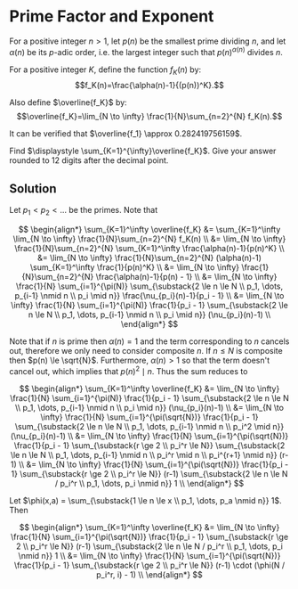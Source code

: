 # Prime Factor and Exponent


For a positive integer $n \gt 1$, let $p(n)$ be the smallest prime dividing $n$, and let $\alpha(n)$ be its $p$-adic order, i.e. the largest integer such that $p(n)^{\alpha(n)}$ divides $n$.


For a positive integer $K$, define the function $f_K(n)$ by:
$$f_K(n)=\frac{\alpha(n)-1}{(p(n))^K}.$$

Also define $\overline{f_K}$ by:
$$\overline{f_K}=\lim_{N \to \infty} \frac{1}{N}\sum_{n=2}^{N} f_K(n).$$

It can be verified that $\overline{f_1} \approx 0.282419756159$.


Find $\displaystyle \sum_{K=1}^{\infty}\overline{f_K}$. Give your answer rounded to $12$ digits after the decimal point.

## Solution

Let $p_1 \lt p_2 \lt \dots$ be the primes. Note that

$$
\begin{align*}
\sum_{K=1}^\infty \overline{f_K}
&= \sum_{K=1}^\infty \lim_{N \to \infty} \frac{1}{N}\sum_{n=2}^{N} f_K(n) \\
&= \lim_{N \to \infty} \frac{1}{N}\sum_{n=2}^{N} \sum_{K=1}^\infty \frac{\alpha(n)-1}{p(n)^K} \\
&= \lim_{N \to \infty} \frac{1}{N}\sum_{n=2}^{N} (\alpha(n)-1) \sum_{K=1}^\infty \frac{1}{p(n)^K} \\
&= \lim_{N \to \infty} \frac{1}{N}\sum_{n=2}^{N} \frac{\alpha(n)-1}{p(n) - 1} \\
&= \lim_{N \to \infty} \frac{1}{N} \sum_{i=1}^{\pi(N)} \sum_{\substack{2 \le n \le N \\ p_1, \dots, p_{i-1} \nmid n \\ p_i \mid n}} \frac{\nu_{p_i}(n)-1}{p_i - 1} \\
&= \lim_{N \to \infty} \frac{1}{N} \sum_{i=1}^{\pi(N)} \frac{1}{p_i - 1} \sum_{\substack{2 \le n \le N \\ p_1, \dots, p_{i-1} \nmid n \\ p_i \mid n}} (\nu_{p_i}(n)-1) \\
\end{align*}
$$

Note that if $n$ is prime then $\alpha(n) = 1$ and the term corresponding to $n$ cancels out, therefore we only need to consider composite $n$. If $n \le N$ is composite then $p(n) \le \sqrt{N}$. Furthermore, $\alpha(n) \gt 1$ so that the term doesn't cancel out, which implies that $p(n)^2 \mid n$. Thus the sum reduces to

$$
\begin{align*}
\sum_{K=1}^\infty \overline{f_K}
&= \lim_{N \to \infty} \frac{1}{N} \sum_{i=1}^{\pi(N)} \frac{1}{p_i - 1} \sum_{\substack{2 \le n \le N \\ p_1, \dots, p_{i-1} \nmid n \\ p_i \mid n}} (\nu_{p_i}(n)-1) \\
&= \lim_{N \to \infty} \frac{1}{N} \sum_{i=1}^{\pi(\sqrt{N})} \frac{1}{p_i - 1} \sum_{\substack{2 \le n \le N \\ p_1, \dots, p_{i-1} \nmid n \\ p_i^2 \mid n}} (\nu_{p_i}(n)-1) \\
&= \lim_{N \to \infty} \frac{1}{N} \sum_{i=1}^{\pi(\sqrt{N})} \frac{1}{p_i - 1} \sum_{\substack{r \ge 2 \\ p_i^r \le N}} \sum_{\substack{2 \le n \le N \\ p_1, \dots, p_{i-1} \nmid n \\ p_i^r \mid n \\ p_i^{r+1} \nmid n}} (r-1) \\
&= \lim_{N \to \infty} \frac{1}{N} \sum_{i=1}^{\pi(\sqrt{N})} \frac{1}{p_i - 1} \sum_{\substack{r \ge 2 \\ p_i^r \le N}} (r-1) \sum_{\substack{2 \le n \le N / p_i^r \\ p_1, \dots, p_i \nmid n}} 1 \\
\end{align*}
$$

Let $\phi(x,a) = \sum_{\substack{1 \le n \le x \\ p_1, \dots, p_a \nmid n}} 1$. Then

$$
\begin{align*}
\sum_{K=1}^\infty \overline{f_K}
&= \lim_{N \to \infty} \frac{1}{N} \sum_{i=1}^{\pi(\sqrt{N})} \frac{1}{p_i - 1} \sum_{\substack{r \ge 2 \\ p_i^r \le N}} (r-1) \sum_{\substack{2 \le n \le N / p_i^r \\ p_1, \dots, p_i \nmid n}} 1 \\
&= \lim_{N \to \infty} \frac{1}{N} \sum_{i=1}^{\pi(\sqrt{N})} \frac{1}{p_i - 1} \sum_{\substack{r \ge 2 \\ p_i^r \le N}} (r-1) \cdot (\phi(N / p_i^r, i) - 1) \\
\end{align*}
$$
